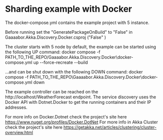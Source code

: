 # Sharding example with Docker

The docker-compose.yml contains the example project with 5 instance.

Before running set the "GeneratePackageOnBuild" to "False" in Gaaaabor.Akka.Discovery.Docker.csproj ("<GeneratePackageOnBuild>False</GeneratePackageOnBuild>" )

The cluster starts with 5 node by default, the example can be started using the following UP command:
docker compose -f PATH_TO_THE_REPO/Gaaaabor.Akka.Discovery.Docker\docker-compose.yml up --force-recreate --build

...and can be shut down with the following DOWN command:
docker compose -f PATH_TO_THE_REPO\Gaaaabor.Akka.Discovery.Docker\docker-compose.yml down

The example controller can be reached on the http://localhost/WeatherForecast endpoint.
The service discovery uses the Docker API with Dotnet.Docker to get the running containers and their IP addresses.

For more info on Docker.Dotnet check the project's site here https://www.nuget.org/profiles/Docker.DotNet
For more info in Akka Cluster check the project's site here https://getakka.net/articles/clustering/cluster-overview.html